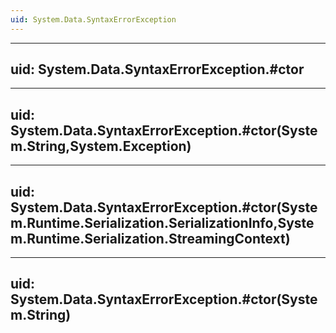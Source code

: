 ```yaml
---
uid: System.Data.SyntaxErrorException
---
```


---
uid: System.Data.SyntaxErrorException.#ctor
---

---
uid: System.Data.SyntaxErrorException.#ctor(System.String,System.Exception)
---

---
uid: System.Data.SyntaxErrorException.#ctor(System.Runtime.Serialization.SerializationInfo,System.Runtime.Serialization.StreamingContext)
---

---
uid: System.Data.SyntaxErrorException.#ctor(System.String)
---
